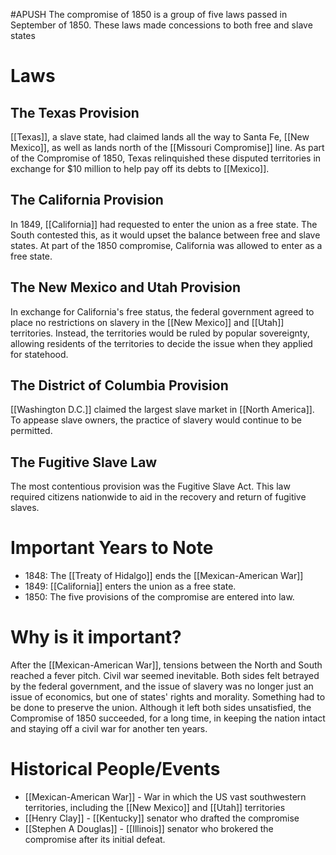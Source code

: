 #APUSH
The compromise of 1850 is a group of five laws passed in September of 1850. These laws made concessions to both free and slave states
# Laws
## The Texas Provision
[[Texas]], a slave state, had claimed lands all the way to Santa Fe, [[New Mexico]], as well as lands north of the [[Missouri Compromise]] line. As part of the Compromise of 1850, Texas relinquished these disputed territories in exchange for $10 million to help pay off its debts to [[Mexico]].
## The California Provision
In 1849, [[California]] had requested to enter the union as a free state. The South contested this, as it would upset the balance between free and slave states. At part of the 1850 compromise, California was allowed to enter as a free state.
## The New Mexico and Utah Provision
In exchange for California's free status, the federal government agreed to place no restrictions on slavery in the [[New Mexico]] and [[Utah]] territories. Instead, the territories would be ruled by popular sovereignty, allowing residents of the territories to decide the issue when they applied for statehood.
## The District of Columbia Provision
[[Washington D.C.]] claimed the largest slave market in [[North America]]. To appease slave owners, the practice of slavery would continue to be permitted.
## The Fugitive Slave Law
The most contentious provision was the Fugitive Slave Act. This law required citizens nationwide to aid in the recovery and return of fugitive slaves.
# Important Years to Note
- 1848: The [[Treaty of Hidalgo]] ends the [[Mexican-American War]]
- 1849: [[California]] enters the union as a free state.
- 1850: The five provisions of the compromise are entered into law.
# Why is it important?
After the [[Mexican-American War]], tensions between the North and South reached a fever pitch. Civil war seemed inevitable. Both sides felt betrayed by the federal government, and the issue of slavery was no longer just an issue of economics, but one of states' rights and morality. Something had to be done to preserve the union. Although it left both sides unsatisfied, the Compromise of 1850 succeeded, for a long time, in keeping the nation intact and staying off a civil war for another ten years.
# Historical People/Events
- [[Mexican-American War]] - War in which the US vast southwestern territories, including the [[New Mexico]] and [[Utah]] territories
- [[Henry Clay]] - [[Kentucky]] senator who drafted the compromise
- [[Stephen A Douglas]] - [[Illinois]] senator who brokered the compromise after its initial defeat.